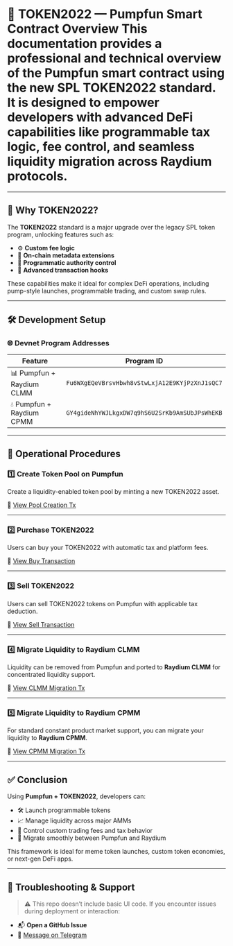 # 💊 TOKEN2022 — Pumpfun Smart Contract Overview             This documentation provides a professional and technical overview of the **Pumpfun smart contract** using the new **SPL TOKEN2022 standard**. It is designed to empower developers with advanced DeFi capabilities like programmable tax logic, fee control, and seamless liquidity migration across Raydium protocols.

---

## 🚀 Why TOKEN2022?

The **TOKEN2022** standard is a major upgrade over the legacy SPL token program, unlocking features such as:

- ⚙️ **Custom fee logic**
- 🧾 **On-chain metadata extensions**
- 🔐 **Programmatic authority control**
- 💸 **Advanced transaction hooks**

These capabilities make it ideal for complex DeFi operations, including pump-style launches, programmable trading, and custom swap rules.

---

## 🛠️ Development Setup

### 🌐 Devnet Program Addresses

| Feature                        | Program ID |
|-------------------------------|------------|
| 📊 Pumpfun + Raydium CLMM     | `Fu6WXgEQeVBrsvHbwh8vStwLxjA12E9KYjPzXnJ1sQC7` |
| 💧 Pumpfun + Raydium CPMM     | `GY4gideNhYWJLkgxDW7q9hS6U2SrKb9AmSUbJPsWhEKB` |

---

## 🔁 Operational Procedures

### 1️⃣ Create Token Pool on Pumpfun

Create a liquidity-enabled token pool by minting a new TOKEN2022 asset.

🔗 [View Pool Creation Tx](https://solana.fm/tx/5QYCTaGHaareH5CoCMDeDCSxq785BfdMhKmbeKWizq7uAeVptkAuyY8N1QSc78N8YPKLi3fXTZxAfPMdzy76jT25?cluster=devnet-solana)

---

### 2️⃣ Purchase TOKEN2022

Users can buy your TOKEN2022 with automatic tax and platform fees.

🔗 [View Buy Transaction](https://solana.fm/tx/5unyZ9MekJeE8EULD4x9JKiNNCShfMnpk5edJzLpEMB6AY9g449an1y5hWmHkkJ8hwGCfpaVnb6TWL3SeqH14EYx?cluster=devnet-solana)

---

### 3️⃣ Sell TOKEN2022

Users can sell TOKEN2022 tokens on Pumpfun with applicable tax deduction.

🔗 [View Sell Transaction](https://solana.fm/tx/2Wt2YhkU5Bj6kY9hgSLaPZ6AkjxsRZrijax59f9kRQo9fD61SkjhXPd587RTt9SDDQ4cdYNMySMBKZ5L5TJqYmyp?cluster=devnet-solana)

---

### 4️⃣ Migrate Liquidity to Raydium CLMM

Liquidity can be removed from Pumpfun and ported to **Raydium CLMM** for concentrated liquidity support.

🔗 [View CLMM Migration Tx](https://solana.fm/tx/uX492XUVW7yEtxyxSyhqDm7jngB7xtr23Sh29WhVfHR88JuSDwyC387XDE69k4Q8dzPbfYGDeX2hMHsRMQg2LLH?cluster=devnet-solana)

---

### 5️⃣ Migrate Liquidity to Raydium CPMM

For standard constant product market support, you can migrate your liquidity to **Raydium CPMM**.

🔗 [View CPMM Migration Tx](https://solana.fm/tx/5iHdBwV2d9RsqmawRuUSRiJfb5k22ooZTpCJhigBiXpYrbep7pK4rYKyq2MQgtiSYYTzsDB1wKtrmtx45K93D7p5?cluster=devnet-solana)

---

## ✅ Conclusion

Using **Pumpfun + TOKEN2022**, developers can:

- 🛠 Launch programmable tokens
- 📈 Manage liquidity across major AMMs
- 📲 Control custom trading fees and tax behavior
- 🔁 Migrate smoothly between Pumpfun and Raydium

This framework is ideal for meme token launches, custom token economies, or next-gen DeFi apps.

---

## 🧩 Troubleshooting & Support

> ⚠️ This repo doesn’t include basic UI code. If you encounter issues during deployment or interaction:

- 📬 **Open a GitHub Issue**  
- 💬 [Message on Telegram](https://t.me/ShadowRusi)
